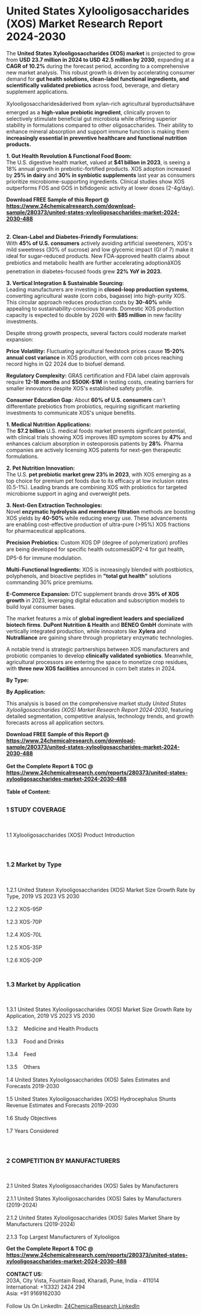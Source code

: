 <h1>United States Xylooligosaccharides (XOS)  Market Research Report 2024-2030</h1><p>The <strong>United States Xylooligosaccharides (XOS) market</strong> is projected to grow from <strong>USD 23.7 million in 2024 to USD 42.5 million by 2030</strong>, expanding at a <strong>CAGR of 10.2%</strong> during the forecast period, according to a comprehensive new market analysis. This robust growth is driven by accelerating consumer demand for <strong>gut health solutions, clean-label functional ingredients, and scientifically validated prebiotics</strong> across food, beverage, and dietary supplement applications.</p><p>Xylooligosaccharidesâderived from xylan-rich agricultural byproductsâhave emerged as a <strong>high-value prebiotic ingredient</strong>, clinically proven to selectively stimulate beneficial gut microbiota while offering superior stability in formulations compared to other oligosaccharides. Their ability to enhance mineral absorption and support immune function is making them <strong>increasingly essential in preventive healthcare and functional nutrition products.</strong></p><p><strong>1. Gut Health Revolution &amp; Functional Food Boom:</strong><br>
The U.S. digestive health market, valued at <strong>$41 billion in 2023</strong>, is seeing a 18% annual growth in prebiotic-fortified products. XOS adoption increased by <strong>25% in dairy</strong> and <strong>30% in synbiotic supplements</strong> last year as consumers prioritize microbiome-supporting ingredients. Clinical studies show XOS outperforms FOS and GOS in bifidogenic activity at lower doses (2-4g/day).</p><div><b>Download FREE Sample of this Report @ 
            <a href="https://www.24chemicalresearch.com/download-sample/280373/united-states-xylooligosaccharides-market-2024-2030-488">
            https://www.24chemicalresearch.com/download-sample/280373/united-states-xylooligosaccharides-market-2024-2030-488</a></b></div><br><p><strong>2. Clean-Label and Diabetes-Friendly Formulations:</strong><br>
With <strong>45% of U.S. consumers</strong> actively avoiding artificial sweeteners, XOS's mild sweetness (30% of sucrose) and low glycemic impact (GI of 7) make it ideal for sugar-reduced products. New FDA-approved health claims about prebiotics and metabolic health are further accelerating adoptionâXOS penetration in diabetes-focused foods grew <strong>22% YoY in 2023.</strong></p><p><strong>3. Vertical Integration &amp; Sustainable Sourcing:</strong><br>
Leading manufacturers are investing in <strong>closed-loop production systems</strong>, converting agricultural waste (corn cobs, bagasse) into high-purity XOS. This circular approach reduces production costs by <strong>30-40%</strong> while appealing to sustainability-conscious brands. Domestic XOS production capacity is expected to double by 2026 with <strong>$85 million</strong> in new facility investments.</p><p>Despite strong growth prospects, several factors could moderate market expansion:</p><p><strong>Price Volatility:</strong> Fluctuating agricultural feedstock prices cause <strong>15-20% annual cost variance</strong> in XOS production, with corn cob prices reaching record highs in Q2 2024 due to biofuel demand.</p><p><strong>Regulatory Complexity:</strong> GRAS certification and FDA label claim approvals require <strong>12-18 months</strong> and <strong>$500K-$1M</strong> in testing costs, creating barriers for smaller innovators despite XOS's established safety profile.</p><p><strong>Consumer Education Gap:</strong> About <strong>60% of U.S. consumers</strong> can't differentiate prebiotics from probiotics, requiring significant marketing investments to communicate XOS's unique benefits.</p><p><strong>1. Medical Nutrition Applications:</strong><br>
The <strong>$7.2 billion</strong> U.S. medical foods market presents significant potential, with clinical trials showing XOS improves IBD symptom scores by <strong>47%</strong> and enhances calcium absorption in osteoporosis patients by <strong>28%</strong>. Pharma companies are actively licensing XOS patents for next-gen therapeutic formulations.</p><p><strong>2. Pet Nutrition Innovation:</strong><br>
The U.S. <strong>pet prebiotic market grew 23% in 2023</strong>, with XOS emerging as a top choice for premium pet foods due to its efficacy at low inclusion rates (0.5-1%). Leading brands are combining XOS with probiotics for targeted microbiome support in aging and overweight pets.</p><p><strong>3. Next-Gen Extraction Technologies:</strong><br>
Novel <strong>enzymatic hydrolysis and membrane filtration</strong> methods are boosting XOS yields by <strong>40-50%</strong> while reducing energy use. These advancements are enabling cost-effective production of ultra-pure (&gt;95%) XOS fractions for pharmaceutical applications.</p><p><strong>Precision Prebiotics:</strong> Custom XOS DP (degree of polymerization) profiles are being developed for specific health outcomesâDP2-4 for gut health, DP5-6 for immune modulation.</p><p><strong>Multi-Functional Ingredients:</strong> XOS is increasingly blended with postbiotics, polyphenols, and bioactive peptides in <strong>"total gut health"</strong> solutions commanding 30% price premiums.</p><p><strong>E-Commerce Expansion:</strong> DTC supplement brands drove <strong>35% of XOS growth</strong> in 2023, leveraging digital education and subscription models to build loyal consumer bases.</p><p>The market features a mix of <strong>global ingredient leaders and specialized biotech firms</strong>. <strong>DuPont Nutrition &amp; Health</strong> and <strong>BENEO GmbH</strong> dominate with vertically integrated production, while innovators like <strong>Xylera</strong> and <strong>Nutralliance</strong> are gaining share through proprietary enzymatic technologies.</p><p>A notable trend is strategic partnerships between XOS manufacturers and probiotic companies to develop <strong>clinically validated synbiotics</strong>. Meanwhile, agricultural processors are entering the space to monetize crop residues, with <strong>three new XOS facilities</strong> announced in corn belt states in 2024.</p><p><strong>By Type:</strong></p><p><strong>By Application:</strong></p><p>This analysis is based on the comprehensive market study <em>United States Xylooligosaccharides (XOS) Market Research Report 2024-2030</em>, featuring detailed segmentation, competitive analysis, technology trends, and growth forecasts across all application sectors.</p><div><b>Download FREE Sample of this Report @ 
            <a href="https://www.24chemicalresearch.com/download-sample/280373/united-states-xylooligosaccharides-market-2024-2030-488">
            https://www.24chemicalresearch.com/download-sample/280373/united-states-xylooligosaccharides-market-2024-2030-488</a></b></div><br><div><b>Get the Complete Report & TOC @ 
            <a href="https://www.24chemicalresearch.com/reports/280373/united-states-xylooligosaccharides-market-2024-2030-488">
            https://www.24chemicalresearch.com/reports/280373/united-states-xylooligosaccharides-market-2024-2030-488</a></b></div><br>
            <b>Table of Content:</b><p><h2><span style="font-size:16px"><strong>1 STUDY COVERAGE</strong></span></h2><br />
<p>1.1 Xylooligosaccharides (XOS)  Product Introduction</p><br />
<h2><span style="font-size:16px"><strong>1.2 Market by Type</strong></span></h2><br />
<p>1.2.1 United Statesn Xylooligosaccharides (XOS)  Market Size Growth Rate by Type, 2019 VS 2023 VS 2030<br /><br />
1.2.2 XOS-95P&nbsp;&nbsp; &nbsp;<br /><br />
1.2.3 XOS-70P<br /><br />
1.2.4 XOS-70L<br /><br />
1.2.5 XOS-35P<br /><br />
1.2.6 XOS-20P<br /><br />
<h2><span style="font-size:16px"><strong>1.3 Market by Application</strong></span></h2><br />
<p>1.3.1 United States Xylooligosaccharides (XOS)  Market Size Growth Rate by Application, 2019 VS 2023 VS 2030<br /><br />
1.3.2&nbsp;&nbsp; &nbsp;Medicine and Health Products<br /><br />
1.3.3&nbsp;&nbsp; &nbsp;Food and Drinks<br /><br />
1.3.4&nbsp;&nbsp; &nbsp;Feed<br /><br />
1.3.5&nbsp;&nbsp; &nbsp;Others<br /><br />
1.4 United States Xylooligosaccharides (XOS)  Sales Estimates and Forecasts 2019-2030<br /><br />
1.5 United States Xylooligosaccharides (XOS)  Hydrocephalus Shunts Revenue Estimates and Forecasts 2019-2030<br /><br />
1.6 Study Objectives<br /><br />
1.7 Years Considered</p><br />
<h2><span style="font-size:16px"><strong>2 COMPETITION BY MANUFACTURERS</strong></span></h2><br />
<p>2.1 United States Xylooligosaccharides (XOS)  Sales by Manufacturers<br /><br />
2.1.1 United States Xylooligosaccharides (XOS)  Sales by Manufacturers (2019-2024)<br /><br />
2.1.2 United States Xylooligosaccharides (XOS)  Sales Market Share by Manufacturers (2019-2024)<br /><br />
2.1.3 Top Largest Manufacturers of Xylooligos</p><div><b>Get the Complete Report & TOC @ 
            <a href="https://www.24chemicalresearch.com/reports/280373/united-states-xylooligosaccharides-market-2024-2030-488">
            https://www.24chemicalresearch.com/reports/280373/united-states-xylooligosaccharides-market-2024-2030-488</a></b></div><br><b>CONTACT US:</b><br>
            203A, City Vista, Fountain Road, Kharadi, Pune, India - 411014<br>
            International: +1(332) 2424 294<br>
            Asia: +91 9169162030 <br><br>
            Follow Us On LinkedIn: <a href="https://www.linkedin.com/company/24chemicalresearch/">24ChemicalResearch LinkedIn</a>
